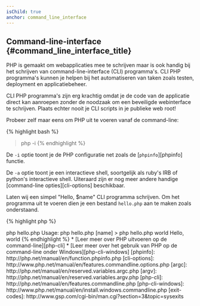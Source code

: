 ```yaml
---
isChild: true
anchor: command_line_interface
---
```


## Command-line-interface {#command_line_interface_title}

PHP is gemaakt om webapplicaties mee te schrijven maar is ook handig bij het schrijven van command-line-interface (CLI) programma's. CLI PHP programma's kunnen je helpen bij het automatiseren van taken zoals testen, deployment en applicatiebeheer.

CLI PHP programma's zijn erg krachtig omdat je de code van de applicatie direct kan aanroepen zonder de noodzaak om een beveiligde webinterface te schrijven. Plaats echter nooit je CLI scripts in je publieke web root!

Probeer zelf maar eens om PHP uit te voeren vanaf de command-line:

{% highlight bash %}
> php -i
{% endhighlight %}

De `-i` optie toont je de PHP configuratie net zoals de [`phpinfo`][phpinfo] functie.

De `-a` optie toont je een interactieve shell, soortgelijk als ruby's IRB of python's interactieve shell. Uiteraard zijn er nog meer andere handige [command-line opties][cli-options] beschikbaar.

Laten wij een simpel "Hello, $name" CLI programma schrijven. Om het programma uit te voeren dien je een bestand `hello.php` aan te maken zoals onderstaand.

{% highlight php %}
<?php
if ($argc != 2) {
    echo "Usage: php hello.php [name].\n";
    exit(1);
}
$name = $argv[1];
echo "Hello, $name\n";
{% endhighlight %}

PHP stelt twee speciale variabelen beschikbaar binnen de argumenten van je script. [`$argc`][argc] is een integer variabele die het aantal argumenten *telt* en [`$argv`][argv] is een array variabele die de *waarde* van ieder argument bevat. Het eerste argument is altijd de naam van je PHP bestand, in dit geval dus `hello.php`.

Het `exit()` commando wordt gebruikt met een getal groter dan nul om de shell te laten weten dat het commando niet succesvol was. Veel gebruikte exit codes kunnen [here][exit-codes] worden bekeken.

Om bovenstaand script uit te voeren dien je het volgende in de command-line te typen:

{% highlight bash %}
> php hello.php
Usage: php hello.php [name]
> php hello.php world
Hello, world
{% endhighlight %}


 * [Leer meer over PHP uitvoeren op de command-line][php-cli]
 * [Leer meer over het gebruik van PHP op de command-line onder Windows][php-cli-windows]

[phpinfo]: http://php.net/manual/en/function.phpinfo.php
[cli-options]: http://www.php.net/manual/en/features.commandline.options.php
[argc]: http://php.net/manual/en/reserved.variables.argc.php
[argv]: http://php.net/manual/en/reserved.variables.argv.php
[php-cli]: http://php.net/manual/en/features.commandline.php
[php-cli-windows]: http://www.php.net/manual/en/install.windows.commandline.php
[exit-codes]: http://www.gsp.com/cgi-bin/man.cgi?section=3&topic=sysexits
